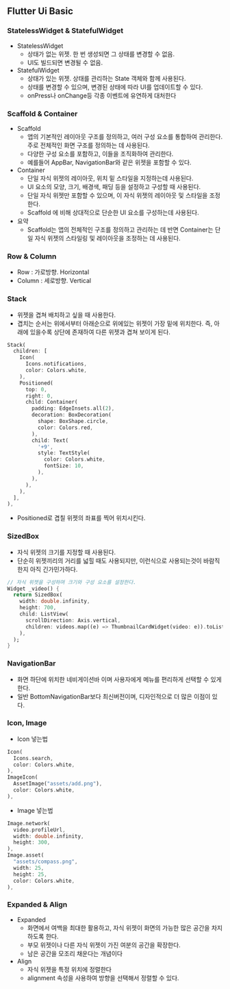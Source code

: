 ## Flutter Ui Basic

### StatelessWidget & StatefulWidget

+ StatelessWidget
  + 상태가 없는 위젯. 한 번 생성되면 그 상태를 변경할 수 없음.
  + UI도 빌드되면 변경될 수 없음.
+ StatefulWidget
  + 상태가 있는 위젯. 상태를 관리하는 State 객체와 함께 사용된다.
  + 상태를 변경할 수 있으며, 변경된 상태에 따라 UI를 업데이트할 수 있다.
  + onPress나 onChange등 각종 이벤트에 유연하게 대처한다
 
### Scaffold & Container

+ Scaffold
  + 앱의 기본적인 레이아웃 구조를 정의하고, 여러 구성 요소를 통합하여 관리한다. 주로 전체적인 화면 구조를 정의하는 데 사용된다.
  + 다양한 구성 요소를 포함하고, 이들을 조직화하여 관리한다.
  + 예를들어 AppBar, NavigationBar와 같은 위젯을 포함할 수 있다.
+ Container
  + 단일 자식 위젯의 레이아웃, 위치 밑 스타일을 지정하는데 사용된다.
  + UI 요소의 모양, 크기, 배경색, 패딩 등을 설정하고 구성할 때 사용된다.
  + 단일 자식 위젯만 포함할 수 있으며, 이 자식 위젯의 레이아웃 및 스타일을 조정한다.
  + Scaffold 에 비해 상대적으로 단순한 UI 요소를 구성하는데 사용된다.
+ 요약
  + Scaffold는 앱의 전체적인 구조를 정의하고 관리하는 데 반면 Container는 단일 자식 위젯의 스타일링 및 레이아웃을 조정하는 데 사용된다.

### Row & Column

+ Row : 가로방향. Horizontal
+ Column : 세로방향. Vertical

### Stack

+ 위젯을 겹쳐 배치하고 싶을 때 사용한다.
+ 겹치는 순서는 위에서부터 아래순으로 위에있는 위젯이 가장 밑에 위치한다. 즉, 아래에 있을수록 상단에 존재하여 다른 위젯과 겹쳐 보이게 된다.

```dart
Stack(
  children: [
    Icon(
      Icons.notifications,
      color: Colors.white,
    ),
    Positioned(
      top: 0,
      right: 0,
      child: Container(
        padding: EdgeInsets.all(2),
        decoration: BoxDecoration(
          shape: BoxShape.circle,
          color: Colors.red,
        ),
        child: Text(
          '+9',
          style: TextStyle(
            color: Colors.white,
            fontSize: 10,
          ),
        ),
      ),
    ),
  ],
),
```
+ Positioned로 겹칠 위젯의 좌표를 찍어 위치시킨다.

### SizedBox

+ 자식 위젯의 크기를 지정할 때 사용된다.
+ 단순히 위젯끼리의 거리를 넓힐 때도 사용되지만, 이런식으로 사용되는것이 바람직한지 아직 긴가민가하다.

```dart
// 자식 위젯을 구성하며 크기와 구성 요소를 설정한다.
Widget _video() { 
  return SizedBox(
    width: double.infinity,
    height: 700,
    child: ListView(
      scrollDirection: Axis.vertical,
      children: videos.map((e) => ThumbnailCardWidget(video: e)).toList(),
    ),
  );
} 
```

### NavigationBar

+ 화면 하단에 위치한 네비게이션바 이며 사용자에게 메뉴를 편리하게 선택할 수 있게한다.
+ 일반 BottomNavigationBar보다 최신버전이며, 디자인적으로 더 많은 이점이 있다.

### Icon, Image

+ Icon 넣는법
```dart
Icon(
  Icons.search,
  color: Colors.white,
),
ImageIcon(
  AssetImage("assets/add.png"),
  color: Colors.white,
),
```
+ Image 넣는법
```dart
Image.network(
  video.profileUrl,
  width: double.infinity,
  height: 300,
),
Image.asset(
  "assets/compass.png",
  width: 25,
  height: 25,
  color: Colors.white,
),
```

### Expanded & Align

+ Expanded
  + 화면에서 여백을 최대한 활용하고, 자식 위젯이 화면의 가능한 많은 공간을 차지하도록 한다.
  + 부모 위젯이나 다른 자식 위젯이 가진 여분의 공간을 확장한다.
  + 남은 공간을 모조리 채운다는 개념이다
+ Align
  + 자식 위젯을 특정 위치에 정렬한다
  + alignment 속성을 사용하여 방향을 선택해서 정렬할 수 있다.
